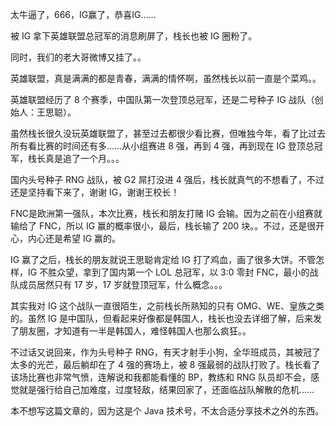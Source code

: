 
太牛逼了，666，IG赢了，恭喜IG……

被 IG 拿下英雄联盟总冠军的消息刷屏了，栈长也被 IG 圈粉了。

同时，我们的老大哥微博又挂了。。

英雄联盟，真是满满的都是青春，满满的情怀啊，虽然栈长以前一直是个菜鸡。。

英雄联盟经历了 8 个赛季，中国队第一次登顶总冠军，还是二号种子 IG 战队（创始人：王思聪）。

虽然栈长很久没玩英雄联盟了，甚至过去都很少看比赛，但唯独今年，看了比过去所有看比赛的时间还有多……从小组赛进 8 强，再到 4 强，再到现在 IG 登顶总冠军，栈长真是追了一个月。。。

国内头号种子 RNG 战队，被 G2 屌打没进 4 强后，栈长就真气的不想看了，不过还是坚持看下来了，谢谢 IG，谢谢王校长！

FNC是欧洲第一强队，本次比赛，栈长和朋友打赌 IG 会输。因为之前在小组赛就输给了 FNC，所以 IG 赢的概率很小，最后，栈长输了 200 块。。不过，还是很开心，内心还是希望 IG 赢的。

IG 赢了之后，栈长的朋友就说王思聪肯定给 IG 打了鸡血，画了很多大饼。不管怎样，IG 不胜众望，拿到了国内第一个 LOL 总冠军，以 3:0 零封 FNC，最小的战队成员居然只有 17 岁，17 岁就登顶冠军，什么概念。。。

其实我对 IG 这个战队一直很陌生，之前栈长所熟知的只有 OMG、WE、皇族之类的。虽然 IG 是中国队，但看起来好像都是韩国人，栈长也没去详细了解，后来发了朋友圈，才知道有一半是韩国人，难怪韩国人也那么疯狂。。

不过话又说回来，作为头号种子 RNG，有天才射手小狗，全华班成员，其被冠了太多的光芒，最后躺却在了 4 强的赛场上，被 8 强最弱的战队打败了。栈长看了该场比赛也非常气愤，连解说和我都能看懂的 BP，教练和 RNG 队员却不会，感觉就是强行给自己加难度，过度轻敌，结果回家了，还面临战队解散的危机……

本不想写这篇文章的，因为这是个 Java 技术号，不太合适分享技术之外的东西。